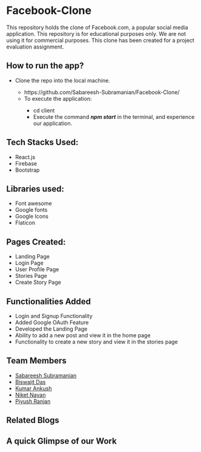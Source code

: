 # Facebook-Clone
This repository holds the clone of Facebook.com, a popular social media application. This repository is for educational purposes only. We are not using it for commercial purposes. This clone has been created for a project evaluation assignment.

## How to run the app?
<ul>
  <li>Clone the repo into the local machine.</li>
  <ul>
    <li>https://github.com/Sabareesh-Subramanian/Facebook-Clone/</li>
    <li>To execute the application:</li>
    <ul>
      <li>cd client</li>
      <li>Execute the command <b><i>npm start</i></b> in the terminal, and experience our application.</li>
      </ul>
  </ul>
</ul>

## Tech Stacks Used:
<ul>
  <li>React.js</li>
  <li>Firebase</li>
  <li>Bootstrap</li>
</ul>

## Libraries used:
<ul>
  <li>Font awesome</li>
  <li>Google fonts</li>
  <li>Google Icons</li>
  <li>Flaticon</li>
</ul>

## Pages Created:
<ul>
  <li>Landing Page</li>
  <li>Login Page</li>
  <li>User Profile Page</li>
  <li>Stories Page</li>
  <li>Create Story Page</li>
</ul>

## Functionalities Added
<ul>
  <li>Login and Signup Functionality</li>
  <li>Added Google OAuth Feature</li>
  <li>Developed the Landing Page</li>
  <li>Ability to add a new post and view it in the home page</li>
  <li>Functionality to create a new story and view it in the stories page</li>
</ul>

## Team Members 
<ul>
<li><a href="https://github.com/Sabareesh-Subramanian">Sabareesh Subramanian</a>
<li><a href="https://github.com/biswajitdas-007">Biswajit Das</a>
<li><a href="https://github.com/imankush7">Kumar Ankush</a>
<li><a href="https://github.com/Niket1-1">Niket Nayan</a>
<li><a href="https://github.com/piyush425">Piyush Ranjan</a>
</ul>

## Related Blogs



## A quick Glimpse of our Work


